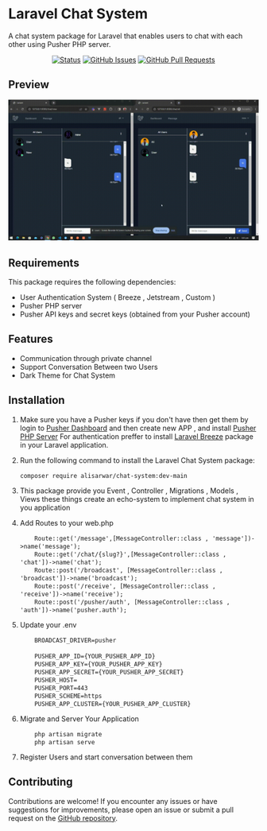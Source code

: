 # Laravel Chat System

A chat system package for Laravel that enables users to chat with each other using Pusher PHP server.

<div align="center">

[![Status](https://img.shields.io/badge/status-active-success.svg)]()
[![GitHub Issues](https://img.shields.io/github/issues/alibinsarwar/chat-system)](https://github.com/alibinsarwar/chat-system/issues)
[![GitHub Pull Requests](https://img.shields.io/github/issues-pr/alibinsarwar/chat-system)](https://github.com/alibinsarwar/chat-system/pulls)

</div>

## Preview

[![Chat System Preview](preview/preview.gif)](preview/preview.mp4)

## Requirements

This package requires the following dependencies:

- User Authentication System ( Breeze , Jetstream , Custom )
- Pusher PHP server
- Pusher API keys and secret keys (obtained from your Pusher account)

## Features

- Communication through private channel
- Support Conversation Between two Users
- Dark Theme for Chat System

## Installation

1. Make sure you have a Pusher keys if you don't have then get them by login to [Pusher Dashboard](https://dashboard.pusher.com/) and then create new APP , and install [Pusher PHP Server](https://github.com/pusher/pusher-http-php) For authentication preffer to install [Laravel Breeze](https://github.com/laravel/breeze) package in your Laravel application.

2. Run the following command to install the Laravel Chat System package:

   ```shell
   composer require alisarwar/chat-system:dev-main
   ```

3. This package provide you Event , Controller , Migrations , Models , Views these things create an echo-system to implement chat system in you application

4. Add Routes to your web.php

   ```shell
       Route::get('/message',[MessageController::class , 'message'])->name('message');
       Route::get('/chat/{slug?}',[MessageController::class , 'chat'])->name('chat');
       Route::post('/broadcast', [MessageController::class , 'broadcast'])->name('broadcast');
       Route::post('/receive', [MessageController::class , 'receive'])->name('receive');
       Route::post('/pusher/auth', [MessageController::class , 'auth'])->name('pusher.auth');
   ```

5. Update your .env

   ```shell
       BROADCAST_DRIVER=pusher

       PUSHER_APP_ID={YOUR_PUSHER_APP_ID}
       PUSHER_APP_KEY={YOUR_PUSHER_APP_KEY}
       PUSHER_APP_SECRET={YOUR_PUSHER_APP_SECRET}
       PUSHER_HOST=
       PUSHER_PORT=443
       PUSHER_SCHEME=https
       PUSHER_APP_CLUSTER={YOUR_PUSHER_APP_CLUSTER}
   ```

6. Migrate and Server Your Application

   ```shell
       php artisan migrate
       php artisan serve
   ```

7. Register Users and start conversation between them

## Contributing

Contributions are welcome! If you encounter any issues or have suggestions for improvements, please open an issue or submit a pull request on the [GitHub repository](https://github.com/alibinsarwar/chat-system).
